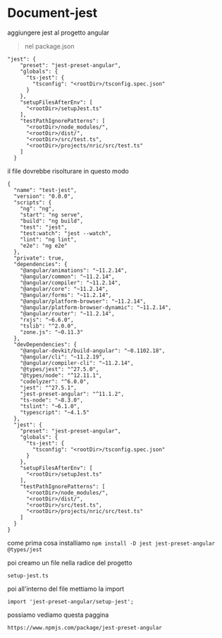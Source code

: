 # Document-jest
aggiungere jest al progetto angular

> nel package.json

```
"jest": {
    "preset": "jest-preset-angular",
    "globals": {
      "ts-jest": {
        "tsconfig": "<rootDir>/tsconfig.spec.json"
      }
    },
    "setupFilesAfterEnv": [
      "<rootDir>/setupJest.ts"
    ],
    "testPathIgnorePatterns": [
      "<rootDir>/node_modules/",
      "<rootDir>/dist/",
      "<rootDir>/src/test.ts",
      "<rootDir>/projects/nric/src/test.ts"
    ]
  }
```

il file dovrebbe risolturare in questo modo

```
{
  "name": "test-jest",
  "version": "0.0.0",
  "scripts": {
    "ng": "ng",
    "start": "ng serve",
    "build": "ng build",
    "test": "jest",
    "test:watch": "jest --watch",
    "lint": "ng lint",
    "e2e": "ng e2e"
  },
  "private": true,
  "dependencies": {
    "@angular/animations": "~11.2.14",
    "@angular/common": "~11.2.14",
    "@angular/compiler": "~11.2.14",
    "@angular/core": "~11.2.14",
    "@angular/forms": "~11.2.14",
    "@angular/platform-browser": "~11.2.14",
    "@angular/platform-browser-dynamic": "~11.2.14",
    "@angular/router": "~11.2.14",
    "rxjs": "~6.6.0",
    "tslib": "^2.0.0",
    "zone.js": "~0.11.3"
  },
  "devDependencies": {
    "@angular-devkit/build-angular": "~0.1102.18",
    "@angular/cli": "~11.2.19",
    "@angular/compiler-cli": "~11.2.14",
    "@types/jest": "^27.5.0",
    "@types/node": "^12.11.1",
    "codelyzer": "^6.0.0",
    "jest": "^27.5.1",
    "jest-preset-angular": "^11.1.2",
    "ts-node": "~8.3.0",
    "tslint": "~6.1.0",
    "typescript": "~4.1.5"
  },
  "jest": {
    "preset": "jest-preset-angular",
    "globals": {
      "ts-jest": {
        "tsconfig": "<rootDir>/tsconfig.spec.json"
      }
    },
    "setupFilesAfterEnv": [
      "<rootDir>/setupJest.ts"
    ],
    "testPathIgnorePatterns": [
      "<rootDir>/node_modules/",
      "<rootDir>/dist/",
      "<rootDir>/src/test.ts",
      "<rootDir>/projects/nric/src/test.ts"
    ]
  }
}
```

come prima cosa installiamo 
``` npm install -D jest jest-preset-angular @types/jest ```

poi creamo un file nella radice del progetto 
```
setup-jest.ts
```

poi all'interno del file mettiamo la import
```
import 'jest-preset-angular/setup-jest';
```
possiamo vediamo questa paggina
```
https://www.npmjs.com/package/jest-preset-angular
```
